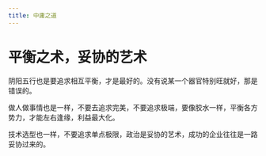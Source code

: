 ```yaml
---
title: 中庸之道
---
```


# 平衡之术，妥协的艺术

阴阳五行也是要追求相互平衡，才是最好的。没有说某一个器官特别旺就好，那是错误的。

做人做事情也是一样，不要去追求完美，不要追求极端，要像胶水一样，平衡各方势力，才能左右逢缘，利益最大化。

技术选型也一样，不要追求单点极限，政治是妥协的艺术，成功的企业往往是一路妥协过来的。